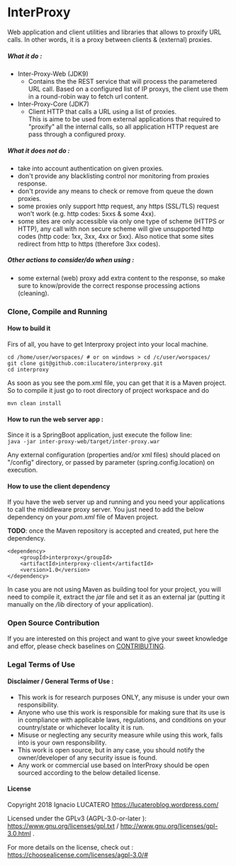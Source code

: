 # InterProxy

Web application and client utilities and libraries that allows to proxify URL calls. In other words, it is a proxy between clients & (external) proxies.

##### What it do :
 - Inter-Proxy-Web (JDK9)
   - Contains the the REST service that will process the parametered URL call.
     Based on a configured list of IP proxys, the client use them in a round-robin way to fetch url content.
 - Inter-Proxy-Core (JDK7)
   - Client HTTP that calls a URL using a list of proxies.  
     This is aime to be used from external applications that required to "proxify" all the internal calls, so all 
     application HTTP request are pass through a configured proxy.
   
##### What it does not do :
  - take into account authentication on given proxies.
  - don't provide any blacklisting control nor monitoring from proxies response.
  - don't provide any means to check or remove from queue the down proxies.
  - some proxies only support http request, any https (SSL/TLS) request won't work (e.g. http codes: 5xxs & some 4xx).
  - some sites are only accessible via only one type of scheme (HTTPS or HTTP), any call with non secure scheme will give unsupported http codes (http code: 1xx, 3xx, 4xx or 5xx).
    Also notice that some sites redirect from http to https (therefore 3xx codes).

##### Other actions to consider/do when using :
  - some external (web) proxy add extra content to the response, so make sure to know/provide the correct response
    processing actions (cleaning).
    
### Clone, Compile and Running

#### How to build it
Firs of all, you have to get Interproxy project into your local machine.

```
cd /home/user/worspaces/ # or on windows > cd /c/user/worspaces/
git clone git@github.com:ilucatero/interproxy.git
cd interproxy
```

As soon as you see the pom.xml file, you can get that it is a Maven project. So to compile it just go to root directory of
 project workspace and do
 
 ```
 mvn clean install
 ```

#### How to run the web server app :
     
Since it is a SpringBoot application, just execute the follow line:  
`java -jar inter-proxy-web/target/inter-proxy.war`  

Any external configuration (properties and/or xml files) should placed on "/config" directory, or passed by parameter (spring.config.location) on execution.

#### How to use the client dependency

If you have the web server up and running and you need your applications to call the middleware proxy server. You just
 need to add the below dependency on your *pom.xml* file of Maven project.
 
**TODO**: once the Maven repository is accepted and created, put here the dependency.
```
<dependency>
    <groupId>interproxy</groupId>
    <artifactId>interproxy-client</artifactId>
    <version>1.0</version>
</dependency>
```

In case you are not using Maven as building tool for your project, you will need to compile it, extract the *jar* file
 and set it as an external jar (putting it manually on the */lib* directory of your application).


### Open Source Contribution

If you are interested on this project and want to give your sweet knowledge and effor, please check baselines on
[CONTRIBUTING](CONTRIBUTING.md).


### Legal Terms of Use

#### Disclaimer / General Terms of Use : 
  - This work is for research purposes ONLY, any misuse is under your own responsibility.
  - Anyone who use this work is responsible for making sure that its use is in compliance with applicable laws, regulations, and conditions on your country/state or whichever locality it is run.
  - Misuse or neglecting any security measure while using this work, falls into is your own responsibility.
  - This work is open source, but in any case, you should notify the owner/developer of any security issue is found.
  - Any work or commercial use based on InterProxy should be open sourced according to the below detailed license.


#### License

Copyright 2018 Ignacio LUCATERO <https://lucateroblog.wordpress.com/>

Licensed under the GPLv3 (AGPL-3.0-or-later ): https://www.gnu.org/licenses/gpl.txt / http://www.gnu.org/licenses/gpl-3.0.html .

For more details on the license, check out : https://choosealicense.com/licenses/agpl-3.0/#